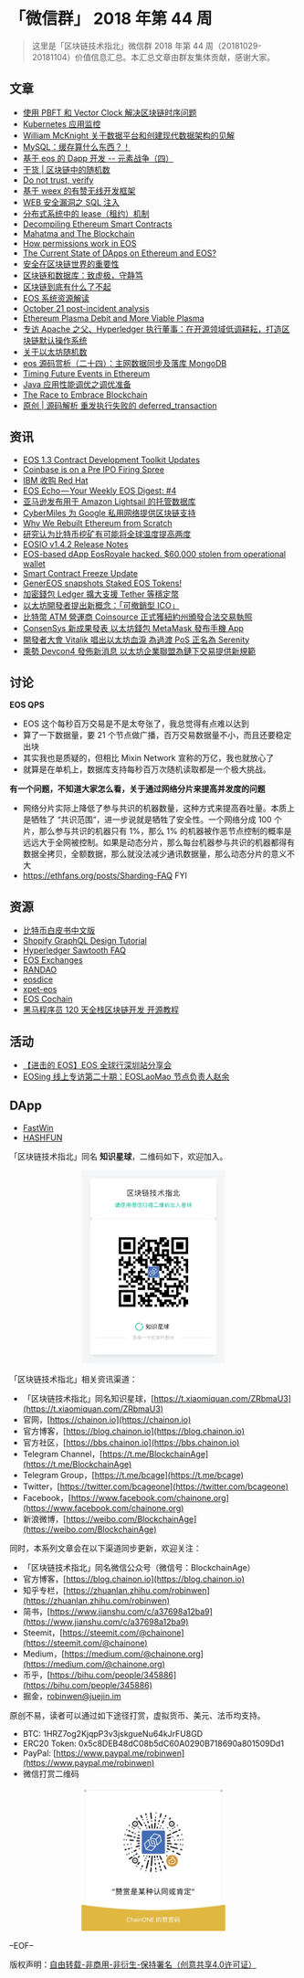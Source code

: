# 「微信群」 2018 年第 44 周

> 这里是「区块链技术指北」微信群 2018 年第 44 周（20181029-20181104）价值信息汇总。本汇总文章由群友集体贡献，感谢大家。

## 文章

* [使用 PBFT 和 Vector Clock 解决区块链时序问题](https://bbs.chainon.io/d/1857-pbft-vector-clock)
* [Kubernetes 应用监控](https://bbs.chainon.io/d/1858-kubernetes)
* [William McKnight 关于数据平台和创建现代数据架构的见解](https://bbs.chainon.io/d/1859-william-mcknight)
* [MySQL：缓存算什么东西？！](https://bbs.chainon.io/d/1861-mysql)
* [基于 eos 的 Dapp 开发 -- 元素战争（四）](https://bbs.chainon.io/d/1862-eos-dapp)
* [干货 | 区块链中的随机数](https://bbs.chainon.io/d/1863-random)
* [Do not trust, verify](https://bbs.chainon.io/d/1870-do-not-trust-verify)
* [基于 weex 的有赞无线开发框架](https://bbs.chainon.io/d/1871-weex)
* [WEB 安全漏洞之 SQL 注入](https://bbs.chainon.io/d/1872-web-sql)
* [分布式系统中的 lease（租约）机制](https://bbs.chainon.io/d/1873-lease)
* [Decompiling Ethereum Smart Contracts](https://bbs.chainon.io/d/1882-decompiling-ethereum-smart-contracts)
* [Mahatma and The Blockchain](https://bbs.chainon.io/d/1883-mahatma-and-the-blockchain)
* [How permissions work in EOS](https://bbs.chainon.io/d/1885-how-permissions-work-in-eos)
* [The Current State of DApps on Ethereum and EOS?](https://bbs.chainon.io/d/1886-the-current-state-of-dapps-on-ethereum-and-eos)
* [安全在区块链世界的重要性](https://bbs.chainon.io/d/1888-blockchain)
* [区块链和数据库：致虚极，守静笃](https://bbs.chainon.io/d/1891-blockchain-vs-database)
* [区块链到底有什么了不起](https://bbs.chainon.io/d/1892-blockchain)
* [EOS 系统资源解读](https://bbs.chainon.io/d/1893-eos)
* [October 21 post-incident analysis](https://bbs.chainon.io/d/1895-october-21-post-incident-analysis)
* [Ethereum Plasma Debit and More Viable Plasma](https://bbs.chainon.io/d/1898-ethereum-plasma-debit-and-more-viable-plasma)
* [专访 Apache 之父、Hyperledger 执行董事：在开源领域低调耕耘，打造区块链默认操作系统](https://bbs.chainon.io/d/1901-apache-hyperledger)
* [关于以太坊随机数](https://bbs.chainon.io/d/1902-random)
* [eos 源码赏析（二十四）：主网数据同步及落库 MongoDB](https://bbs.chainon.io/d/1903-eos-mongodb)
* [Timing Future Events in Ethereum](https://bbs.chainon.io/d/1906-timing-future-events-in-ethereum)
* [Java 应用性能调优之调优准备](https://bbs.chainon.io/d/1911-java)
* [The Race to Embrace Blockchain](https://bbs.chainon.io/d/1912-the-race-to-embrace-blockchain)
* [原创 | 源码解析 重发执行失败的 deferred_transaction](https://bbs.chainon.io/d/1913-deferred-transaction)

## 资讯

* [EOS 1.3 Contract Development Toolkit Updates](https://bbs.chainon.io/d/1855-eos-1-3-contract-development-toolkit-updates)
* [Coinbase is on a Pre IPO Firing Spree](https://bbs.chainon.io/d/1856-coinbase-is-on-a-pre-ipo-firing-spree)
* [IBM 收购 Red Hat](https://bbs.chainon.io/d/1860-ibm-red-hat)
* [EOS Echo — Your Weekly EOS Digest: #4](https://bbs.chainon.io/d/1869-eos-echo-your-weekly-eos-digest-4)
* [亚马逊发布用于 Amazon Lightsail 的托管数据库](https://bbs.chainon.io/d/1874-amazon-lightsail)
* [CyberMiles 为 Google 私用网络提供区块链支持](https://bbs.chainon.io/d/1875-cybermiles-google)
* [Why We Rebuilt Ethereum from Scratch](https://bbs.chainon.io/d/1884-why-we-rebuilt-ethereum-from-scratch)
* [研究认为比特币挖矿有可能将全球温度提高两度](https://bbs.chainon.io/d/1887-bitcoin)
* [EOSIO v1.4.2 Release Notes](https://bbs.chainon.io/d/1889-eosio-v1-4-2-release-notes)
* [EOS-based dApp EosRoyale hacked. $60,000 stolen from operational wallet](https://bbs.chainon.io/d/1890-eos-based-dapp-eosroyale-hacked-60-000-stolen-from-operational-wallet)
* [Smart Contract Freeze Update](https://bbs.chainon.io/d/1896-smart-contract-freeze-update)
* [GenerEOS snapshots Staked EOS Tokens!](https://bbs.chainon.io/d/1897-genereos-snapshots-staked-eos-tokens)
* [加密錢包 Ledger 擴大支援 Tether 等穩定幣](https://bbs.chainon.io/d/1899-ledger-tether)
* [以太坊開發者提出新概念：「可撤銷型 ICO」](https://bbs.chainon.io/d/1900-ico)
* [比特幣 ATM 營運商 Coinsource 正式獲紐約州頒發合法交易執照](https://bbs.chainon.io/d/1907-atm-coinsource)
* [ConsenSys 新成果發表 以太坊錢包 MetaMask 發布手機 App](https://bbs.chainon.io/d/1908-consensys-metamask-app)
* [開發者大會 Vitalik 唱出以太坊血淚 為過渡 PoS 正名為 Serenity](https://bbs.chainon.io/d/1909-vitalik-pos-serenity)
* [乘勢 Devcon4 發佈新消息 以太坊企業聯盟為鏈下交易提供新規範](https://bbs.chainon.io/d/1910-devcon4)

## 讨论

**EOS QPS**

* EOS 这个每秒百万交易是不是太夸张了，我总觉得有点难以达到
* 算了一下数据量，要 21 个节点做广播，百万交易数据量不小，而且还要稳定出块
* 其实我也是质疑的，但相比 Mixin Network 宣称的万亿，我也就放心了
* 就算是在单机上，数据库支持每秒百万次随机读取都是一个极大挑战。

**有一个问题，不知道大家怎么看，关于通过网络分片来提高并发度的问题**

* 网络分片实际上降低了参与共识的机器数量，这种方式来提高吞吐量。本质上是牺牲了 “共识范围”，进一步说就是牺牲了安全性。一个网络分成 100 个片，那么参与共识的机器只有 1%，那么 1% 的机器被作恶节点控制的概率是远远大于全网被控制。如果是动态分片，那么每台机器参与共识的机器都得有数据全拷贝，全额数据，那么就没法减少通讯数据量，那么动态分片的意义不大
* https://ethfans.org/posts/Sharding-FAQ FYI

## 资源

* [比特币白皮书中文版](https://bbs.chainon.io/d/1864-bitcoin)
* [Shopify GraphQL Design Tutorial](https://bbs.chainon.io/d/1865-shopify-graphql-design-tutorial)
* [Hyperledger Sawtooth FAQ](https://bbs.chainon.io/d/1877-hyperledger-sawtooth-faq)
* [EOS Exchanges](https://bbs.chainon.io/d/1878-eos-exchanges)
* [RANDAO](https://bbs.chainon.io/d/1880-randao)
* [eosdice](https://bbs.chainon.io/d/1876-eosdice)
* [xpet-eos](https://bbs.chainon.io/d/1879-xpet-eos)
* [EOS Cochain](https://bbs.chainon.io/d/1904-eos-cochain)
* [黑马程序员 120 天全栈区块链开发 开源教程](https://bbs.chainon.io/d/1905-120)

## 活动

* [【进击的 EOS】EOS 全球行深圳站分享会](https://bbs.chainon.io/d/1867-eos-eos)
* [EOSing 线上专访第二十期：EOSLaoMao 节点负责人赵余](https://bbs.chainon.io/d/1868-eosing-eoslaomao)

## DApp

* [FastWin](https://bbs.chainon.io/d/1866-fastwin)
* [HASHFUN](https://bbs.chainon.io/d/1881-hashfun)

「区块链技术指北」同名 **知识星球**，二维码如下，欢迎加入。

<div align=center><img width="50%" height="50%" src="https://raw.githubusercontent.com/BlockchainOne/WeChat/master/images/ZSXQ.jpg"/></div>

「区块链技术指北」相关资讯渠道：

* 「区块链技术指北」同名知识星球，[https://t.xiaomiquan.com/ZRbmaU3](https://t.xiaomiquan.com/ZRbmaU3)
* 官网，[https://chainon.io](https://chainon.io)
* 官方博客，[https://blog.chainon.io](https://blog.chainon.io)
* 官方社区，[https://bbs.chainon.io](https://bbs.chainon.io)
* Telegram Channel，[https://t.me/BlockchainAge](https://t.me/BlockchainAge)
* Telegram Group，[https://t.me/bcage](https://t.me/bcage)
* Twitter，[https://twitter.com/bcageone](https://twitter.com/bcageone)
* Facebook，[https://www.facebook.com/chainone.org](https://www.facebook.com/chainone.org)
* 新浪微博，[https://weibo.com/BlockchainAge](https://weibo.com/BlockchainAge)

同时，本系列文章会在以下渠道同步更新，欢迎关注：

* 「区块链技术指北」同名微信公众号（微信号：BlockchainAge）
* 官方博客，[https://blog.chainon.io](https://blog.chainon.io)
* 知乎专栏，[https://zhuanlan.zhihu.com/robinwen](https://zhuanlan.zhihu.com/robinwen)
* 简书，[https://www.jianshu.com/c/a37698a12ba9](https://www.jianshu.com/c/a37698a12ba9)
* Steemit，[https://steemit.com/@chainone](https://steemit.com/@chainone)
* Medium，[https://medium.com/@chainone.org](https://medium.com/@chainone.org)
* 币乎，[https://bihu.com/people/345886](https://bihu.com/people/345886)
* 掘金，[robinwen@juejin.im](https://juejin.im/user/5673ccae60b2260ee435f89a/posts)

原创不易，读者可以通过如下途径打赏，虚拟货币、美元、法币均支持。

* BTC: 1HRZ7og2KjqpP3v3jskgueNu64kJrFU8GD
* ERC20 Token: 0x5c8DEB48dC08b5dC60A0290B718690a801509Dd1
* PayPal: [https://www.paypal.me/robinwen](https://www.paypal.me/robinwen)
* 微信打赏二维码

<div align=center><img width="50%" height="50%" src="https://raw.githubusercontent.com/BlockchainOne/WeChat/master/images/WeChat.jpg"/></div>

–EOF–

版权声明：[自由转载-非商用-非衍生-保持署名（创意共享4.0许可证）](http://creativecommons.org/licenses/by-nc-nd/4.0/deed.zh)